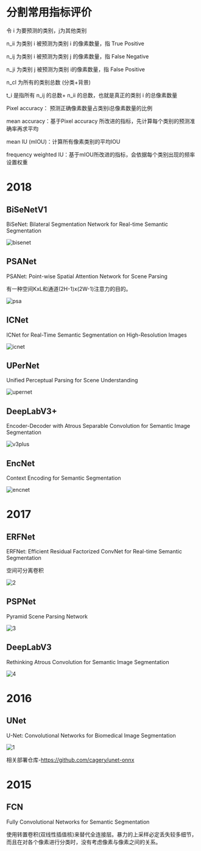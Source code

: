 # 分割常用指标评价

令 i 为要预测的类别，j为其他类别

n_ii 为类别 i 被预测为类别 i 的像素数量，指 True Positive

n_ij 为类别 i 被预测为类别 j 的像素数量，指 False Negative

n_ji 为类别 j 被预测为类别 i的像素数量，指 False Positive

n_cl 为所有的类别总数 (分类+背景)

t_i 是指所有 n_ij 的总数+ n_ii 的总数，也就是真正的类别 i 的总像素数量

Pixel accuracy： 预测正确像素数量占类别i总像素数量的比例

mean accuracy：基于Pixel accuracy 所改进的指标，先计算每个类别的预测准确率再求平均

mean IU (mIOU)：计算所有像素类别的平均IOU

frequency weighted IU：基于mIOU所改进的指标，会依据每个类别出现的频率设置权重

# 2018

## BiSeNetV1

BiSeNet: Bilateral Segmentation Network for Real-time Semantic Segmentation

![bisenet](./imgs/BiSeNet.png)

## PSANet

PSANet: Point-wise Spatial Attention Network for Scene Parsing

有一种空间KxL和通道(2H-1)x(2W-1)注意力的目的。

![psa](./imgs/psanet.png)

## ICNet

ICNet for Real-Time Semantic Segmentation on High-Resolution Images

![icnet](./imgs/icnet.png)

## UPerNet

Unified Perceptual Parsing for Scene Understanding

![upernet](./imgs/upernet.png)

## DeepLabV3+

Encoder-Decoder with Atrous Separable Convolution for Semantic Image Segmentation

![v3plus](./imgs/v3plus.png)

## EncNet

Context Encoding for Semantic Segmentation

![encnet](./imgs/encnet.png)

# 2017

## ERFNet

ERFNet: Efficient Residual Factorized ConvNet for Real-time Semantic Segmentation

空间可分离卷积

![2](./imgs/ERFNet.png)

## PSPNet

Pyramid Scene Parsing Network

![3](./imgs/pspnet.png)

## DeepLabV3

Rethinking Atrous Convolution for Semantic Image Segmentation

![4](./imgs/deeplabv3.png)

# 2016

## UNet

U-Net: Convolutional Networks for Biomedical Image Segmentation

![1](./imgs/unet.png)

相关部署仓库-https://github.com/cagery/unet-onnx

# 2015

## FCN

Fully Convolutional Networks for Semantic Segmentation

​		使用转置卷积(双线性插值核)来替代全连接层。暴力的上采样必定丢失较多细节，而且在对各个像素进行分类时，没有考虑像素与像素之间的关系。
